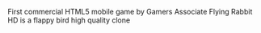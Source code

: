First commercial HTML5 mobile game by Gamers Associate
Flying Rabbit HD is a flappy bird high quality clone
